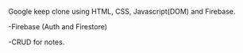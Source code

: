 Google keep clone using HTML, CSS, Javascript(DOM) and Firebase.

-Firebase (Auth and Firestore)

-CRUD for notes.
